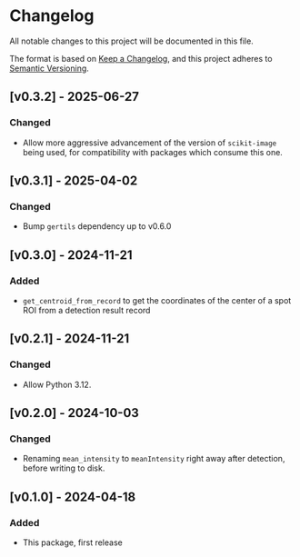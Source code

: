 # Changelog
All notable changes to this project will be documented in this file.

The format is based on [Keep a Changelog](https://keepachangelog.com/en/1.1.0/),
and this project adheres to [Semantic Versioning](https://semver.org/spec/v2.0.0.html).

## [v0.3.2] - 2025-06-27

### Changed
* Allow more aggressive advancement of the version of `scikit-image` being used, for compatibility with packages which consume this one.

## [v0.3.1] - 2025-04-02

### Changed
* Bump `gertils` dependency up to v0.6.0

## [v0.3.0] - 2024-11-21

### Added
* `get_centroid_from_record` to get the coordinates of the center of a spot ROI from a detection result record

## [v0.2.1] - 2024-11-21

### Changed
* Allow Python 3.12.

## [v0.2.0] - 2024-10-03

### Changed
* Renaming `mean_intensity` to `meanIntensity` right away after detection, before writing to disk.

## [v0.1.0] - 2024-04-18
 
### Added
* This package, first release
